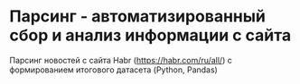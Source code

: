 # Парсинг - автоматизированный сбор и анализ информации с сайта
Парсинг новостей с сайта Habr (https://habr.com/ru/all/) с формированием итогового датасета (Python, Pandas)
